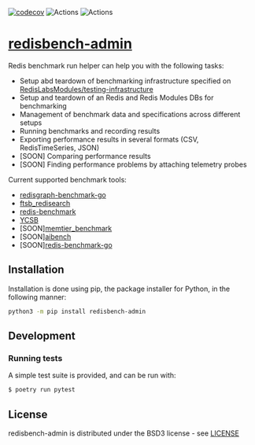 [![codecov](https://codecov.io/gh/RedisLabsModules/redisbench-admin/branch/master/graph/badge.svg)](https://codecov.io/gh/RedisLabsModules/redisbench-admin)
![Actions](https://github.com/RedisLabsModules/redisbench-admin/workflows/Run%20Tests/badge.svg?branch=master)
![Actions](https://badge.fury.io/py/redisbench-admin.svg)

# [redisbench-admin](https://github.com/RedisLabsModules/redisbench-admin)

Redis benchmark run helper can help you with the following tasks:

- Setup abd teardown of benchmarking infrastructure specified
  on [RedisLabsModules/testing-infrastructure](https://github.com/RedisLabsModules/testing-infrastructure)
- Setup and teardown of an Redis and Redis Modules DBs for benchmarking
- Management of benchmark data and specifications across different setups
- Running benchmarks and recording results
- Exporting performance results in several formats (CSV, RedisTimeSeries, JSON)
- [SOON] Comparing performance results
- [SOON] Finding performance problems by attaching telemetry probes

Current supported benchmark tools:

- [redisgraph-benchmark-go](https://github.com/RedisGraph/redisgraph-benchmark-go)
- [ftsb_redisearch](https://github.com/RediSearch/ftsb)
- [redis-benchmark](https://github.com/redis/redis)
- [YCSB](https://github.com/RediSearch/YCSB)
- [SOON][memtier_benchmark](https://github.com/RedisLabs/memtier_benchmark)
- [SOON][aibench](https://github.com/RedisAI/aibench)
- [SOON][redis-benchmark-go](https://github.com/filipecosta90/redis-benchmark-go)

## Installation

Installation is done using pip, the package installer for Python, in the following manner:

```bash
python3 -m pip install redisbench-admin
```

## Development

### Running tests

A simple test suite is provided, and can be run with:

```sh
$ poetry run pytest
```

## License

redisbench-admin is distributed under the BSD3 license - see [LICENSE](LICENSE)
